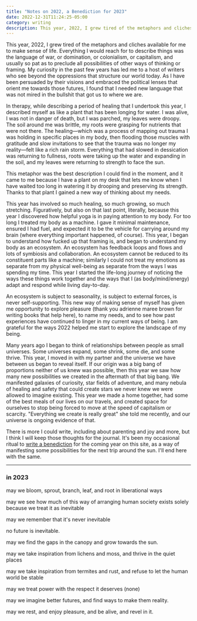 ```yaml
---
title: "Notes on 2022, a Benediction for 2023"
date: 2022-12-31T11:24:25-05:00
category: writing
description: This year, 2022, I grew tired of the metaphors and cliches available for me to make sense of life. Everything I would reach for to describe things was the language of war, or domination, or colonialism, or capitalism, and usually so pat as to preclude all possibilities of other ways of thinking or framing.
---
```


This year, 2022, I grew tired of the metaphors and cliches available for me to make sense of life. Everything I would reach for to describe things was the language of war, or domination, or colonialism, or capitalism, and usually so pat as to preclude all possibilities of other ways of thinking or framing. My curiosity in the past few years has led me to a host of writers who see beyond the oppressions that structure our world today. As I have been persuaded by their visions and embraced the political lenses that orient me towards those futures, I found that I needed new language that was not mired in the bullshit that got us to where we are.

In therapy, while describing a period of healing that I undertook this year, I described myself as like a plant that has been longing for water. I was alive, I was not in danger of death, but I was parched, my leaves were droopy. The soil around me was brittle, my roots were grasping for nutrients that were not there. The healing—which was a process of mapping out trauma I was holding in specific places in my body, then flooding those muscles with gratitude and slow invitations to see that the trauma was no longer my reality—felt like a rich rain storm. Everything that had slowed in dessication was returning to fullness, roots were taking up the water and expanding in the soil, and my leaves were returning to strength to face the sun.

This metaphor was the best description I could find in the moment, and it came to me because I have a plant on my desk that lets me know when I have waited too long in watering it by drooping and preserving its strength. Thanks to that plant I gained a new way of thinking about my needs.

This year has involved so much healing, so much growing, so much stretching. Figuratively, but also on that last point, literally, because this year I discovered how helpful yoga is in paying attention to my body. For too long I treated my body as a machine. I gave it minimal maintenance, ensured I had fuel, and expected it to be the vehicle for carrying around my brain (where everything important happened, of course). This year, I began to understand how fucked up that framing is, and began to understand my body as an ecosystem. An ecosystem has feedback loops and flows and lots of symbiosis and collaboration. An ecosystem cannot be reduced to its constituent parts like a machine; similarly I could not treat my emotions as separate from my physical well-being as separate from the ways I was spending my time. This year I started the life-long journey of noticing the ways these things work together and the ways that I (as body/mind/energy) adapt and respond while living day-to-day.

An ecosystem is subject to seasonality, is subject to external forces, is never self-supporting. This new way of making sense of myself has given me opportunity to explore pleasure (thank you adrienne maree brown for writing books that help here), to name my needs, and to see how past experiences have continued to linger in my current ways of being. I am grateful for the ways 2022 helped me start to explore the landscape of my being.

Many years ago I began to think of relationships between people as small universes. Some universes expand, some shrink, some die, and some thrive. This year, I moved in with my partner and the universe we have between us began to reveal itself. If our origin was a big bang of proportions neither of us knew was possible, then this year we saw how many new possibilities we created in the aftermath of that big bang. We manifested galaxies of curiosity, star fields of adventure, and many nebula of healing and safety that could create stars we never knew we were allowed to imagine existing. This year we made a home together, had some of the best meals of our lives on our travels, and created space for ourselves to stop being forced to move at the speed of capitalism or scarcity. "Everything we create is really great" she told me recently, and our universe is ongoing evidence of that.

There is more I could write, including about parenting and joy and more, but I think I will keep those thoughts for the journal. It's been my occasional ritual to [write a benediction](https://www.winstonhearn.com/wrote/2020/a-benediction/) for the coming year on this site, as a way of manifesting some possibilities for the next trip around the sun. I'll end here with the same.

---

### in 2023

may we bloom, sprout, branch, leaf, and root in liberational ways

may we see how much of this way of arranging human society exists solely because we treat it as inevitable

may we remember that it's never inevitable

no future is inevitable.

may we find the gaps in the canopy and grow towards the sun.

may we take inspiration from lichens and moss, and thrive in the quiet places

may we take inspiration from termites and rust, and refuse to let the human world be stable

may we treat power with the respect it deserves (none)

may we imagine better futures, and find ways to make them reality.

may we rest, and enjoy pleasure, and be alive, and revel in it.